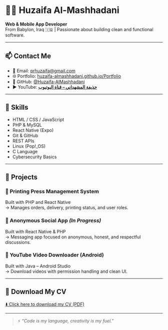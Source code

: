 # 👨‍💻 Huzaifa Al-Mashhadani

**Web & Mobile App Developer**  
From Babylon, Iraq 🇮🇶 | Passionate about building clean and functional software.

---

## 📫 Contact Me

- 📧 Email: [prhuzaifa@gmail.com](mailto:prhuzaifa@gmail.com)
- 🌐 Portfolio: [huzaifa-almashhadani.github.io/Portfolio](https://huzaifa-almashhadani.github.io/Portfolio/)
- 🐙 GitHub: [@Huzaifa-AlMashhadani](https://github.com/Huzaifa-AlMashhadani)
- ▶️ YouTube: [**حذيفة المشهداني – قناة اليوتيوب**](https://www.youtube.com/@prhuzaifa)

---

## 🧠 Skills

- HTML / CSS / JavaScript
- PHP & MySQL
- React Native (Expo)
- Git & GitHub
- REST APIs
- Linux (Pop!_OS)
- C Language
- Cybersecurity Basics

---

## 🚀 Projects

### 🔧 Printing Press Management System
Built with PHP and React Native  
→ Manages orders, delivery, printing status, and user roles.

### 💬 Anonymous Social App *(In Progress)*
Built with React Native & PHP  
→ Messaging app focused on anonymous, honest, and respectful discussions.

### 📱 YouTube Video Downloader (Android)
Built with Java – Android Studio  
→ Download videos with permission handling and clean UI.

---

## 📄 Download My CV

[⬇️ Click here to download my CV (PDF)](https://huzaifa-almashhadani.github.io/Portfolio/Huzaifa_AlMashhadani_CV.pdf)

---

> ⚡ *“Code is my language, creativity is my fuel.”*
